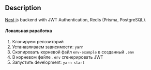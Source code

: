 
## Description

[Nest](https://github.com/nestjs/nest).js backend with JWT Authentication, Redis (Prisma, PostgreSQL).


#### Локальная раработка

1. Клонируем репозиторий
2. Устанавливаем зависимости: `yarn`
3. Скопировать корневой файл `env-example` в созданный `.env`
4. В корневом файле `.env` сгенерировать JWT
3. Запустить development: `yarn start`